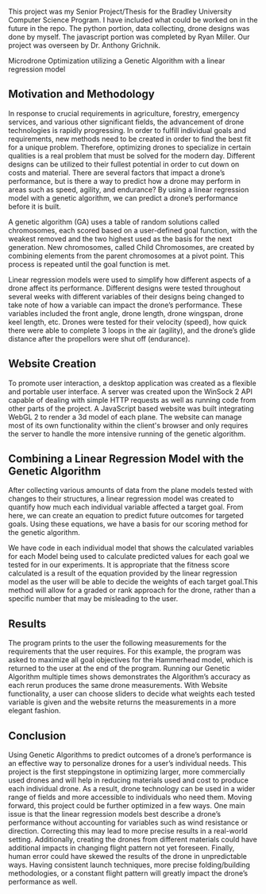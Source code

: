 This project was my Senior Project/Thesis for the Bradley University Computer Science Program. I have included what could be worked on in the future in the repo. 
The python portion, data collecting, drone designs was done by myself. The javascript portion was completed by Ryan Miller. Our project was overseen by Dr. Anthony Grichnik.

Microdrone Optimization utilizing a Genetic Algorithm with a linear regression model

Motivation and Methodology
---------------------------------
In response to crucial requirements in agriculture, forestry, emergency services, and various other significant fields, the advancement of drone
technologies is rapidly progressing. In order to fulfill individual goals and requirements, new methods need to be created in order to find the best fit
for a unique problem. Therefore, optimizing drones to specialize in certain qualities is a real problem that must be solved for the modern day.
Different designs can be utilized to their fullest potential in order to cut down on costs and material. There are several factors that impact a drone’s
performance, but is there a way to predict how a drone may perform in areas such as speed, agility, and endurance? By using a linear regression model with a 
genetic algorithm, we can predict a drone’s performance before it is built.

A genetic algorithm (GA) uses a table of random solutions called chromosomes, each scored based on a user-defined goal function, with the
weakest removed and the two highest used as the basis for the next generation. New chromosomes, called Child Chromosomes, are created by
combining elements from the parent chromosomes at a pivot point. This process is repeated until the goal function is met.

Linear regression models were used to simplify how different aspects of a drone affect its performance. Different designs were tested throughout
several weeks with different variables of their designs being changed to take note of how a variable can impact the drone’s performance. These
variables included the front angle, drone length, drone wingspan, drone keel length, etc. Drones were tested for their velocity (speed), how quick
there were able to complete 3 loops in the air (agility), and the drone’s glide distance after the propellors were shut off (endurance).


Website Creation
-------------------------------
To promote user interaction, a desktop application was created as a flexible and portable user interface. A server was created upon the
WinSock 2 API capable of dealing with simple HTTP requests as well as running code from other parts of the project. A JavaScript based
website was built integrating WebGL 2 to render a 3d model of each plane. The website can manage most of its own functionality within
the client's browser and only requires the server to handle the more intensive running of the genetic algorithm.


Combining a Linear Regression Model with the Genetic Algorithm
----------------------------------------------------------------
After collecting various amounts of data from the plane models tested with changes to their structures, a linear regression model was created 
to quantify how much each individual variable affected a target goal. From here, we can create an equation to predict future outcomes for
targeted goals. Using these equations, we have a basis for our scoring method for the genetic algorithm.

We have code in each individual model that shows the calculated variables for each Model being used to calculate predicted values for each goal we 
tested for in our experiments. It is appropriate that the fitness score calculated is a result of the equation provided by the linear regression model 
as the user will be able to decide the weights of each target goal.This method will allow for a graded or rank approach for the drone, rather than a specific
number that may be misleading to the user.


Results
------------------------------
The program prints to the user the following measurements for the requirements that the user requires. For this example, the program was asked 
to maximize all goal objectives for the Hammerhead model, which is returned to the user at the end of the program. Running our Genetic Algorithm 
multiple times shows demonstrates the Algorithm’s accuracy as each rerun produces the same drone measurements. With Website functionality,
a user can choose sliders to decide what weights each tested variable is given and the website returns the measurements in a more elegant fashion.


Conclusion
-------------------------------
Using Genetic Algorithms to predict outcomes of a drone’s performance is an effective way to personalize drones for a user’s individual needs. This
project is the first steppingstone in optimizing larger, more commercially used drones and will help in reducing materials used and cost to produce
each individual drone. As a result, drone technology can be used in a wider range of fields and more accessible to individuals who need them.
Moving forward, this project could be further optimized in a few ways. One main issue is that the linear regression models best describe a drone’s
performance without accounting for variables such as wind resistance or direction. Correcting this may lead to more precise results in a real-world
setting. Additionally, creating the drones from different materials could have additional impacts in changing flight pattern not yet foreseen. Finally,
human error could have skewed the results of the drone in unpredictable ways. Having consistent launch techniques, more precise folding/building
methodologies, or a constant flight pattern will greatly impact the drone’s performance as well.
